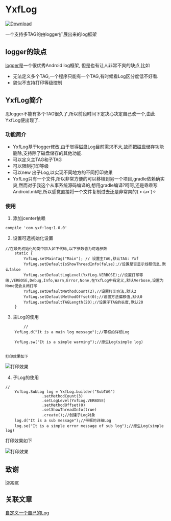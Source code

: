 # YxfLog

[ ![Download](https://api.bintray.com/packages/dqh147258/android/YxfLog/images/download.svg?version=1.0.0) ](https://bintray.com/dqh147258/android/YxfLog/1.0.0/link)

一个支持多TAG的由logger扩展出来的log框架


## logger的缺点
[logger](https://github.com/orhanobut/logger)是一个很优秀Android log框架,
但是也有让人非常不爽的缺点,比如

- 无法定义多个TAG,一个程序只能有一个TAG,有时候看Log区分度低不好看.
- 貌似不支持打印等级控制

## YxfLog简介
忍logger不能有多个TAG很久了,所以前段时间下定决心决定自己改一个,由此YxfLog便出现了.

### 功能简介
- YxfLog基于logger修改,由于觉得磁盘Log目前需求不大,故而把磁盘储存功能删除,支持除了磁盘储存的其他功能.
- 可以定义主TAG和子TAG
- 可以限制打印等级
- 可以new 出子Log,以实现不同地方的不同打印效果
- YxfLog只有一个文件,所以非常方便的可以移植到另一个项目,gradle依赖确实爽,然而对于我这个从事系统源码编译的,想用gradle编译?呵呵,还是乖乖写Android.mk吧,所以感觉直接将一个文件复制过去还是非常爽的( • ̀ω•́ )✧

### 使用
1. 添加jcenter依赖

```
compile 'com.yxf:log:1.0.0'
```

2. 设置可选初始化设置
```
//在最先初始化的类中加入如下代码,以下参数皆为可选参数
    static {
        YxfLog.setMainTag("Main"); // 设置主TAG,默认TAG: Yxf
        YxfLog.setDefaultIsShowThreadInfo(false);//设置是否显示线程信息,默认false
        YxfLog.setDefaultLogLevel(YxfLog.VERBOSE);//设置打印等级,VERBOSE,Debug,Info,Warn,Error,None,在YxfLog中有定义,默认Verbose,设置为None便会关闭打印
        YxfLog.setDefaultMethodCount(2);//设置打印方法,默认2
        YxfLog.setDefaultMethodOffset(0);//设置方法偏移值,默认0
        YxfLog.setDefaultTAGLength(20);//设置子TAG的长度,默认20
    }
```
3. 主Log的使用
```
        //
    YxfLog.d("It is a main log message");//带框的详细Log
    
    YxfLog.sw("It is a simple warming");//原生Log(simple log)
    
```

    打印效果如下
    
![打印效果](http://resource-1255703580.cossh.myqcloud.com/YxfLog/YxfLog_d_sw.png)

4. 子Log的使用
```
//
    YxfLog.SubLog log = YxfLog.builder("SubTAG")
                .setMethodCount(3)
                .setLogLevel(YxfLog.VERBOSE)
                .setMethodOffset(0)
                .setShowThreadInfo(true)
                .create();//创建子Log对象
    log.d("It is a sub message");//带框的详细Log
    log.se("It is a simple error message of sub log");//原生Log(simple log)
```

打印效果如下
    
![打印效果](http://resource-1255703580.cossh.myqcloud.com/YxfLog/YxfLog_SubLog_i_se.png)

## 致谢
[logger](https://github.com/orhanobut/logger)

## 关联文章
[自定义一个自己的Log](https://blog.csdn.net/dqh147258/article/details/79774898)